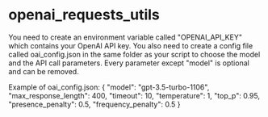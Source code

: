 # openai_requests_utils

You need to create an environment variable called "OPENAI_API_KEY" which contains your OpenAI API key. You also need to create a config file called oai_config.json in the same folder as your script to choose the model and the API call parameters. Every parameter except "model" is optional and can be removed.

Example of oai_config.json:
{
    "model": "gpt-3.5-turbo-1106",
    "max_response_length": 400,
    "timeout": 10,
    "temperature": 1,
    "top_p": 0.95,
    "presence_penalty": 0.5,
    "frequency_penalty": 0.5
}